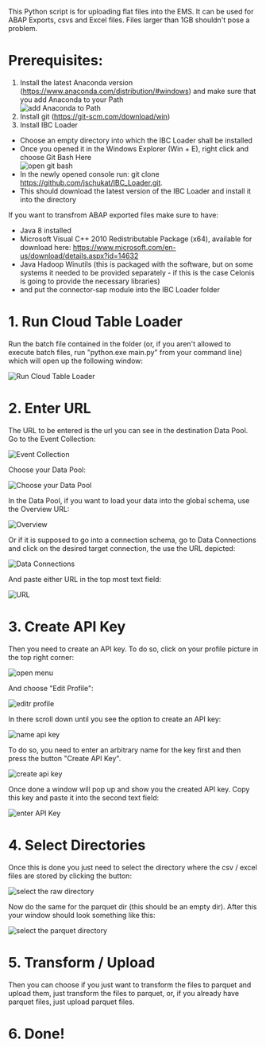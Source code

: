This Python script is for uploading flat files into the EMS. It can be used for ABAP Exports, csvs and Excel files. Files larger than 1GB shouldn't pose a problem.

# Prerequisites:

  1. Install the latest Anaconda version (https://www.anaconda.com/distribution/#windows) and make sure that you add Anaconda to your Path<br/>![add Anaconda to Path](https://github.com/jschukat/IBC_Loader/blob/master/pictures/1.png?raw=true)
  3. Install git (https://git-scm.com/download/win)
  4. Install IBC Loader
  - Choose an empty directory into which the IBC Loader shall be installed
  - Once you opened it in the Windows Explorer (Win + E), right click and choose Git Bash Here<br/>![open git bash](https://github.com/jschukat/IBC_Loader/blob/master/pictures/2.png?raw=true)
  - In the newly opened console run: git clone https://github.com/jschukat/IBC_Loader.git.
  - This should download the latest version of the IBC Loader and install it into the directory

If you want to transfrom ABAP exported files make sure to have:
- Java 8 installed
- Microsoft Visual C++ 2010 Redistributable Package (x64), available for download here: https://www.microsoft.com/en-us/download/details.aspx?id=14632
- Java Hadoop Winutils (this is packaged with the software, but on some systems it needed to be provided separately - if this is the case Celonis is going to provide the necessary libraries)
- and put the connector-sap module into the IBC Loader folder


# 1. Run Cloud Table Loader
Run the batch file contained in the folder (or, if you aren't allowed to execute batch files, run "python.exe main.py" from your command line) which will open up the following window:

![Run Cloud Table Loader](https://github.com/jschukat/IBC_Loader/blob/master/pictures/3.png?raw=true)

# 2. Enter URL
The URL to be entered is the url you can see in the destination Data Pool. Go to the Event Collection:

![Event Collection](https://github.com/jschukat/IBC_Loader/blob/master/pictures/4.png?raw=true)

Choose your Data Pool:

![Choose your Data Pool](https://github.com/jschukat/IBC_Loader/blob/master/pictures/5.png?raw=true)

In the Data Pool, if you want to load your data into the global schema, use the Overview URL:

![Overview](https://github.com/jschukat/IBC_Loader/blob/master/pictures/6.png?raw=true)

Or if it is supposed to go into a connection schema, go to Data Connections and click on the desired target connection, the use the URL depicted:

![Data Connections](https://github.com/jschukat/IBC_Loader/blob/master/pictures/7.png?raw=true)

And paste either URL in the top most text field:

![URL](https://github.com/jschukat/IBC_Loader/blob/master/pictures/8.png?raw=true)


# 3. Create API Key


Then you need to create an API key. To do so, click on your profile picture in the top right corner:

![open menu](https://github.com/jschukat/IBC_Loader/blob/master/pictures/9.png?raw=true)

And choose "Edit Profile":

![editr profile](https://github.com/jschukat/IBC_Loader/blob/master/pictures/10.png?raw=true)

In there scroll down until you see the option to create an API key:

![name api key](https://github.com/jschukat/IBC_Loader/blob/master/pictures/11.png?raw=true)

To do so, you need to enter an arbitrary name for the key first and then press the button "Create API Key".

![create api key](https://github.com/jschukat/IBC_Loader/blob/master/pictures/12.png?raw=true)

Once done a window will pop up and show you the created API key.
Copy this key and paste it into the second text field:

![enter API Key](https://github.com/jschukat/IBC_Loader/blob/master/pictures/13.png?raw=true)



# 4. Select Directories


Once this is done you just need to select the directory where the csv / excel files are stored by clicking the button:

![select the raw directory](https://github.com/jschukat/IBC_Loader/blob/master/pictures/folder_selection.png?raw=true)

Now do the same for the parquet dir (this should be an empty dir). After this your window should look something like this:

![select the parquet directory](https://github.com/jschukat/IBC_Loader/blob/master/pictures/15.png?raw=true)

# 5. Transform / Upload

Then you can choose if you just want to transform the files to parquet and upload them, just transform the files to parquet, or, if you already have parquet files, just upload parquet files.

# 6. Done!
